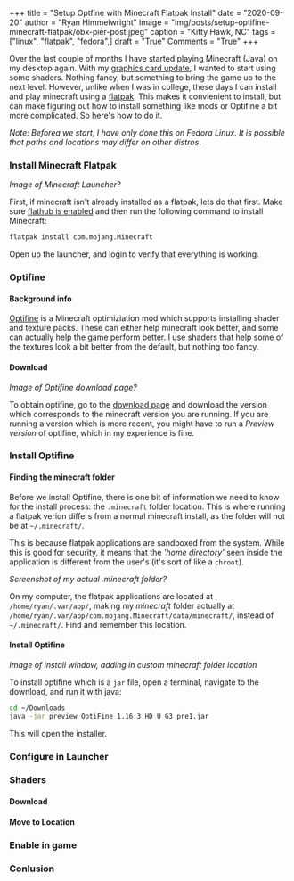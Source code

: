 +++
title   = "Setup Optfine with Minecraft Flatpak Install"
date    = "2020-09-20"
author  = "Ryan Himmelwright"
image   = "img/posts/setup-optifine-minecraft-flatpak/obx-pier-post.jpeg"
caption = "Kitty Hawk, NC"
tags    = ["linux", "flatpak", "fedora",]
draft   = "True"
Comments = "True"
+++

Over the last couple of months I have started playing Minecraft (Java) on my
desktop again. With my [graphics card update](), I wanted to start using some
shaders. Nothing fancy, but something to bring the game up to the next level.
However, unlike when I was in college, these days I can install and play
minecraft using a [flatpak](). This makes it convienient to install, but can
make figuring out how to install something like mods or Optifine a bit more
complicated. So here's how to do it.

<!--more-->

*Note: Beforea we start, I have only done this on Fedora Linux. It is possible
that paths and locations may differ on other distros*.


### Install Minecraft Flatpak

*Image of Minecraft Launcher?*

First, if minecraft isn't already installed as a flatpak, lets do that first.
Make sure [flathub is enabled]() and then run the following command to install
Minecraft:

```bash
flatpak install com.mojang.Minecraft
```

Open up the launcher, and login to verify that everything is working.

### Optifine
#### Background info

[Optifine]() is a Minecraft optimiziation mod which supports installing shader
and texture packs. These can either help minecraft look better, and some can
actually help the game perform better. I use shaders that help some of the
textures look a bit better from the default, but nothing too fancy.

#### Download

*Image of Optifine download page?*

To obtain optifine, go to the [download page](https://optifine.net/downloads)
and download the version which corresponds to the minecraft version you are
running. If you are running a version which is more recent, you might have to
run a *Preview version* of optifine, which in my experience is fine.

### Install Optifine
#### Finding the minecraft folder
Before we install Optifine, there is one bit of information we need to know for
the install process: the `.minecraft` folder location. This is where running a
flatpak verion differs from a normal minecraft install, as the folder will not
be at `~/.minecraft/`.

This is because flatpak applications are sandboxed from the system. While this
is good for security, it means that the *'home directory'* seen inside the
application is different from the user's (it's sort of like a `chroot`).

*Screenshot of my actual .minecraft folder?*

On my computer, the flatpak applications are located at
`/home/ryan/.var/app/`, making my *minecraft* folder actually at
`/home/ryan/.var/app/com.mojang.Minecraft/data/minecraft/`, instead of
`~/.minecraft/`. Find and remember this location.

#### Install Optifine

*Image of install window, adding in custom minecraft folder location*

To install optifine which is a `jar` file, open a terminal, navigate to the
download, and run it with java:

```bash
cd ~/Downloads
java -jar preview_OptiFine_1.16.3_HD_U_G3_pre1.jar
```

This will open the installer.

### Configure in Launcher

### Shaders
#### Download

#### Move to Location

### Enable in game


### Conlusion
